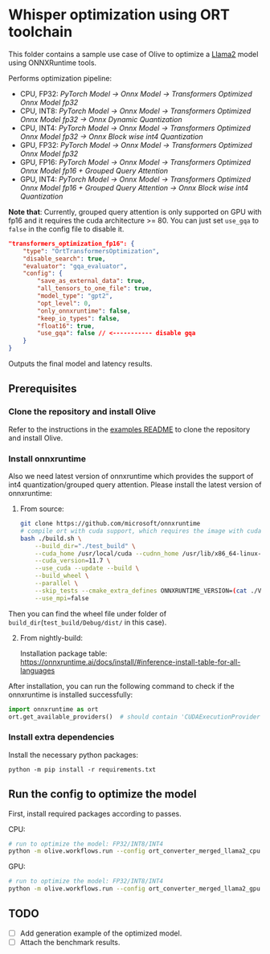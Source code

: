 # Whisper optimization using ORT toolchain
This folder contains a sample use case of Olive to optimize a [Llama2](https://huggingface.co/meta-llama/Llama-2-7b-hf) model using ONNXRuntime tools.

Performs optimization pipeline:
- CPU, FP32: *PyTorch Model -> Onnx Model -> Transformers Optimized Onnx Model fp32*
- CPU, INT8: *PyTorch Model -> Onnx Model -> Transformers Optimized Onnx Model fp32 -> Onnx Dynamic Quantization*
- CPU, INT4: *PyTorch Model -> Onnx Model -> Transformers Optimized Onnx Model fp32 -> Onnx Block wise int4 Quantization*
- GPU, FP32: *PyTorch Model -> Onnx Model -> Transformers Optimized Onnx Model fp32*
- GPU, FP16: *PyTorch Model -> Onnx Model -> Transformers Optimized Onnx Model fp16 + Grouped Query Attention*
- GPU, INT4: *PyTorch Model -> Onnx Model -> Transformers Optimized Onnx Model fp16 + Grouped Query Attention -> Onnx Block wise int4 Quantization*

**Note that**: Currently, grouped query attention is only supported on GPU with fp16 and it requires the cuda architecture >= 80. You can just set `use_gqa` to `false` in the config file to disable it.
```json
"transformers_optimization_fp16": {
    "type": "OrtTransformersOptimization",
    "disable_search": true,
    "evaluator": "gqa_evaluator",
    "config": {
        "save_as_external_data": true,
        "all_tensors_to_one_file": true,
        "model_type": "gpt2",
        "opt_level": 0,
        "only_onnxruntime": false,
        "keep_io_types": false,
        "float16": true,
        "use_gqa": false // <----------- disable gqa
    }
}
```

Outputs the final model and latency results.

## Prerequisites
### Clone the repository and install Olive

Refer to the instructions in the [examples README](../README.md) to clone the repository and install Olive.

### Install onnxruntime
Also we need latest version of onnxruntime which provides the support of int4 quantization/grouped query attention. Please install the latest version of onnxruntime:

1. From source:
    ```bash
    git clone https://github.com/microsoft/onnxruntime
    # compile ort with cuda support, which requires the image with cuda and cudnn installed
    bash ./build.sh \
        --build_dir="./test_build" \
        --cuda_home /usr/local/cuda --cudnn_home /usr/lib/x86_64-linux-gnu/ \
        --cuda_version=11.7 \
        --use_cuda --update --build \
        --build_wheel \
        --parallel \
        --skip_tests --cmake_extra_defines ONNXRUNTIME_VERSION=(cat ./VERSION_NUMBER) \CMAKE_CUDA_ARCHITECTURES="70;75;80" \
        --use_mpi=false
    ```
Then you can find the wheel file under folder of `build_dir`(`test_build/Debug/dist/` in this case).

2. From nightly-build:

    Installation package table: https://onnxruntime.ai/docs/install/#inference-install-table-for-all-languages

After installation, you can run the following command to check if the onnxruntime is installed successfully:
```python
import onnxruntime as ort
ort.get_available_providers()  # should contain 'CUDAExecutionProvider'
```

### Install extra dependencies
Install the necessary python packages:
```
python -m pip install -r requirements.txt
```

## Run the config to optimize the model
First, install required packages according to passes.

CPU:
```bash
# run to optimize the model: FP32/INT8/INT4
python -m olive.workflows.run --config ort_converter_merged_llama2_cpu.json
```

GPU:
```bash
# run to optimize the model: FP32/INT8/INT4
python -m olive.workflows.run --config ort_converter_merged_llama2_gpu.json
```

## TODO
- [ ] Add generation example of the optimized model.
- [ ] Attach the benchmark results.
